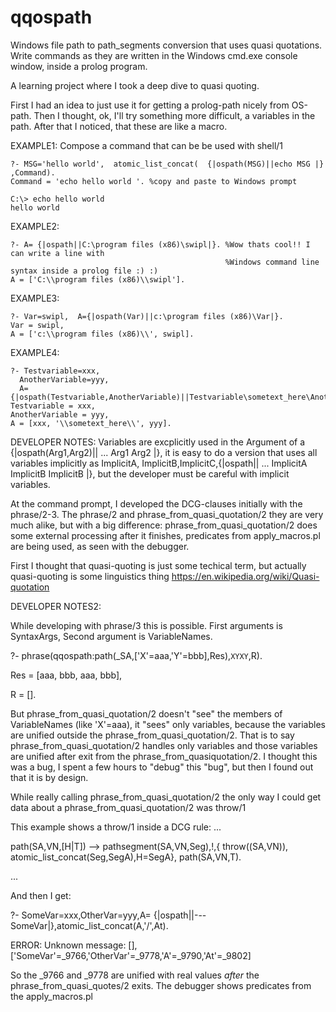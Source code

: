 # qqospath
Windows file path to path_segments  conversion that uses quasi quotations. 
Write commands as they are written in the Windows cmd.exe console window, inside a prolog program.

A learning project where I took a deep dive to quasi quoting. 

First I had an idea to just use it for getting a prolog-path nicely from OS-path. Then I thought, ok, 
I'll try something more difficult, a variables in the path. After that I noticed, that these
are like a macro. 

EXAMPLE1:
Compose a command that can be be used with shell/1

```
?- MSG='hello world',  atomic_list_concat(  {|ospath(MSG)||echo MSG |}   ,Command).
Command = 'echo hello world '. %copy and paste to Windows prompt
```

```
C:\> echo hello world 
hello world
```
 
EXAMPLE2:
```
?- A= {|ospath||C:\program files (x86)\swipl|}. %Wow thats cool!! I can write a line with 
                                                %Windows command line syntax inside a prolog file :) :) 
A = ['C:\\program files (x86)\\swipl'].
```

EXAMPLE3:
```
?- Var=swipl,  A={|ospath(Var)||c:\program files (x86)\Var|}.
Var = swipl,
A = ['c:\\program files (x86)\\', swipl].
```

EXAMPLE4:
```
?- Testvariable=xxx, 
  AnotherVariable=yyy,
  A={|ospath(Testvariable,AnotherVariable)||Testvariable\sometext_here\AnotherVariable|}.
Testvariable = xxx,
AnotherVariable = yyy,
A = [xxx, '\\sometext_here\\', yyy].
```

DEVELOPER NOTES:
Variables are excplicitly used in the Argument of a {|ospath(Arg1,Arg2)|| ... Arg1 Arg2  |}, it is easy to do a version that uses 
all variables implicitly as ImplicitA, ImplicitB,ImplicitC,{|ospath|| ... ImplicitA ImplicitB ImplicitB |}, but the developer must be careful with implicit variables. 

At the command prompt, I developed the DCG-clauses initially with the phrase/2-3. The phrase/2 and phrase_from_quasi_quotation/2 they are very much alike, but with a big difference: phrase_from_quasi_quotation/2 does some external processing after it finishes, predicates from apply_macros.pl are being used, as seen with the debugger.

First I thought that quasi-quoting is just some techical term, but actually quasi-quoting is some linguistics thing  https://en.wikipedia.org/wiki/Quasi-quotation

DEVELOPER NOTES2:

While developing with phrase/3 this is possible. First arguments is SyntaxArgs, Second argument is VariableNames.

?- phrase(qqospath:path(_SA,['X'=aaa,'Y'=bbb],Res),`XYXY`,R).

Res = [aaa, bbb, aaa, bbb],

R = [].

But phrase_from_quasi_quotation/2 doesn't "see" the members of VariableNames (like 'X'=aaa), it "sees" only variables, because the variables are unified outside the phrase_from_quasi_quotation/2. That is to say phrase_from_quasi_quotation/2 handles 
only variables and those variables are unified after exit from the phrase_from_quasiquotation/2. I thought this was a bug, I spent a few hours to "debug" this "bug", but then I found out that it is by design.


While really calling phrase_from_quasi_quotation/2 the only way I could get data about a phrase_from_quasi_quotation/2 was throw/1

This example shows a throw/1 inside a DCG rule:
...

path(SA,VN,[H|T]) -->
    pathsegment(SA,VN,Seg),!,{    throw((SA,VN)),          atomic_list_concat(Seg,SegA),H=SegA},
    path(SA,VN,T).
    
...

And then I get:

?- SomeVar=xxx,OtherVar=yyy,A= {|ospath||---SomeVar|},atomic_list_concat(A,'/',At).

ERROR: Unknown message: [],['SomeVar'=_9766,'OtherVar'=_9778,'A'=_9790,'At'=_9802]

So the _9766 and _9778  are unified with real values *after* the phrase_from_quasi_quotes/2 exits. The 
debugger shows predicates from the apply_macros.pl 

